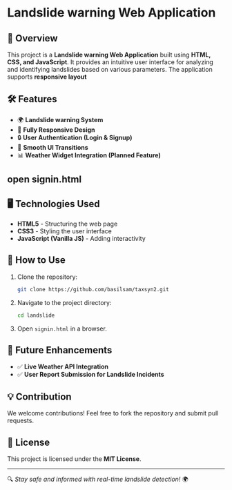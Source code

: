 
# Landslide warning Web Application

## 📌 Overview
This project is a **Landslide warning Web Application** built using **HTML, CSS, and JavaScript**. It provides an intuitive user interface for analyzing and identifying landslides based on various parameters. The application supports **responsive layout**

## 🛠 Features
- 🌍 **Landslide warning System**   
- 📱 **Fully Responsive Design**  
- 🔒 **User Authentication (Login & Signup)**  
- 🔄 **Smooth UI Transitions**  
- 📊 **Weather Widget Integration (Planned Feature)**  

## open signin.html

## 🖥️ Technologies Used
- **HTML5** - Structuring the web page  
- **CSS3** - Styling the user interface  
- **JavaScript (Vanilla JS)** - Adding interactivity  

## 🎯 How to Use
1. Clone the repository:
   ```sh
   git clone https://github.com/basilsam/taxsyn2.git
   ```
2. Navigate to the project directory:
   ```sh
   cd landslide
   ```
3. Open `signin.html` in a browser.

## 🚀 Future Enhancements
- ✅ **Live Weather API Integration**  
- ✅ **User Report Submission for Landslide Incidents**  

## 💡 Contribution
We welcome contributions! Feel free to fork the repository and submit pull requests.

## 📜 License
This project is licensed under the **MIT License**.

---

🔍 *Stay safe and informed with real-time landslide detection!* 🌍  
```
